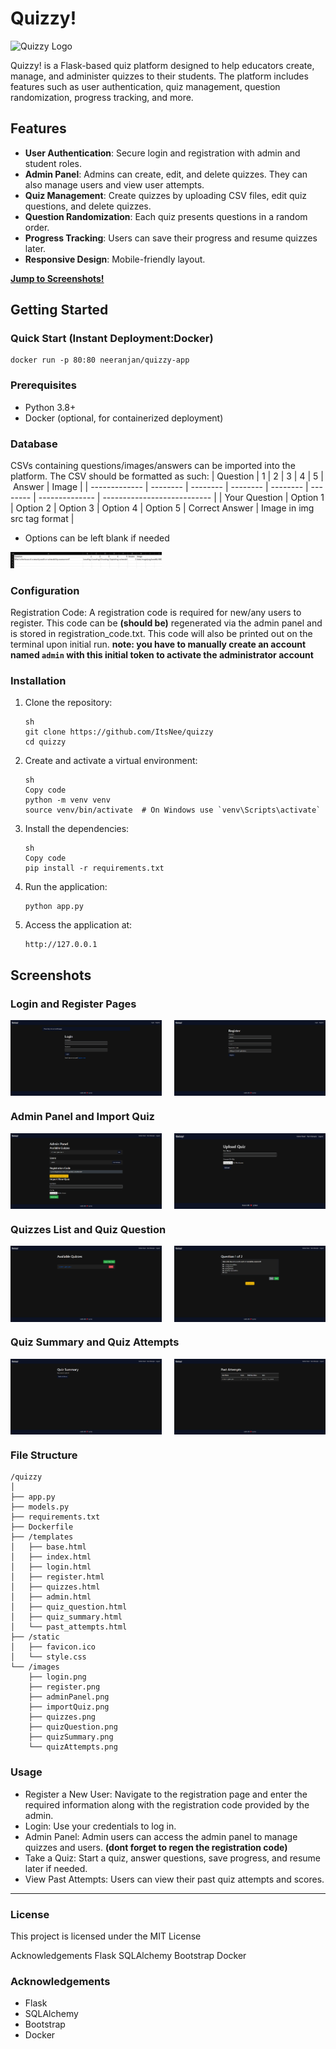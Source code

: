 # Quizzy!
<img src="static/favicon.ico" alt="Quizzy Logo" width="32" height="32">

Quizzy! is a Flask-based quiz platform designed to help educators create, manage, and administer quizzes to their students. The platform includes features such as user authentication, quiz management, question randomization, progress tracking, and more.

## Features

- **User Authentication**: Secure login and registration with admin and student roles.
- **Admin Panel**: Admins can create, edit, and delete quizzes. They can also manage users and view user attempts.
- **Quiz Management**: Create quizzes by uploading CSV files, edit quiz questions, and delete quizzes.
- **Question Randomization**: Each quiz presents questions in a random order.
- **Progress Tracking**: Users can save their progress and resume quizzes later.
- **Responsive Design**: Mobile-friendly layout.

[__Jump to Screenshots!__](#screenshots)

## Getting Started

### Quick Start (Instant Deployment:Docker)

```
docker run -p 80:80 neeranjan/quizzy-app
```

### Prerequisites

- Python 3.8+
- Docker (optional, for containerized deployment)

### Database
CSVs containing questions/images/answers can be imported into the platform. The CSV should be formatted as such:
| Question      | 1        | 2        | 3        | 4        | 5        |  Answer        | Image                       |
| ------------- | -------- | -------- | -------- | -------- | -------- | -------------- | --------------------------- |
| Your Question | Option 1 | Option 2 | Option 3 | Option 4 | Option 5 | Correct Answer | Image in img src tag format |
- Options can be left blank if needed

<img src="images/exampleCsv.png" alt="Login Page" style="max-width: 48%; height: auto;">

### Configuration
Registration Code: A registration code is required for new/any users to register. This code can be __(should be)__ regenerated via the admin panel and is stored in registration_code.txt. This code will also be printed out on the terminal upon initial run.
__note: you have to manually create an account named `admin` with this initial token to activate the administrator account__

### Installation

1. Clone the repository:

   ```
   sh
   git clone https://github.com/ItsNee/quizzy
   cd quizzy
   ```

2. Create and activate a virtual environment:

    ```
    sh
    Copy code
    python -m venv venv
    source venv/bin/activate  # On Windows use `venv\Scripts\activate`
    ```

3. Install the dependencies:

    ```
    sh
    Copy code
    pip install -r requirements.txt
    ```

4. Run the application:

    ```
    python app.py
    ```

5. Access the application at:

    ```
    http://127.0.0.1
    ```

## Screenshots

### Login and Register Pages
<div style="display: flex; justify-content: space-between;">
    <img src="images/login.png" alt="Login Page" style="max-width: 48%; height: auto;">
    <img src="images/register.png" alt="Register Page" style="max-width: 48%; height: auto;">
</div>

### Admin Panel and Import Quiz
<div style="display: flex; justify-content: space-between;">
    <img src="images/adminPanel.png" alt="Admin Panel" style="max-width: 48%; height: auto;">
    <img src="images/importQuiz.png" alt="Import Quiz" style="max-width: 48%; height: auto;">
</div>

### Quizzes List and Quiz Question
<div style="display: flex; justify-content: space-between;">
    <img src="images/quizzes.png" alt="Quizzes List" style="max-width: 48%; height: auto;">
    <img src="images/quizQuestion.png" alt="Quiz Question" style="max-width: 48%; height: auto;">
</div>

### Quiz Summary and Quiz Attempts
<div style="display: flex; justify-content: space-between;">
    <img src="images/quizSummary.png" alt="Quiz Summary" style="max-width: 48%; height: auto;">
    <img src="images/quizAttempts.png" alt="Quiz Attempts" style="max-width: 48%; height: auto;">
</div>

### File Structure
```
/quizzy
│
├── app.py
├── models.py
├── requirements.txt
├── Dockerfile
├── /templates
│   ├── base.html
│   ├── index.html
│   ├── login.html
│   ├── register.html
│   ├── quizzes.html
│   ├── admin.html
│   ├── quiz_question.html
│   ├── quiz_summary.html
│   └── past_attempts.html
├── /static
│   ├── favicon.ico
│   └── style.css
└── /images
    ├── login.png
    ├── register.png
    ├── adminPanel.png
    ├── importQuiz.png
    ├── quizzes.png
    ├── quizQuestion.png
    ├── quizSummary.png
    └── quizAttempts.png
```

### Usage
- Register a New User: Navigate to the registration page and enter the required information along with the registration code provided by the admin.
- Login: Use your credentials to log in.
- Admin Panel: Admin users can access the admin panel to manage quizzes and users. __(dont forget to regen the registration code)__
- Take a Quiz: Start a quiz, answer questions, save progress, and resume later if needed.
- View Past Attempts: Users can view their past quiz attempts and scores.

---

### License
This project is licensed under the MIT License

Acknowledgements
Flask
SQLAlchemy
Bootstrap
Docker

### Acknowledgements
- Flask
- SQLAlchemy
- Bootstrap
- Docker
